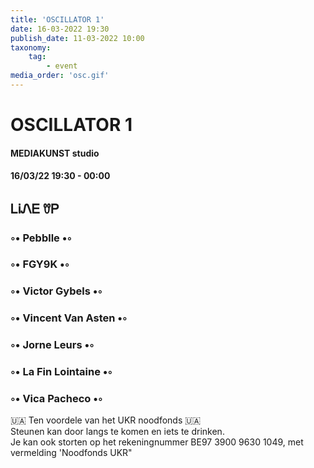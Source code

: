 ```yaml
---
title: 'OSCILLATOR 1'
date: 16-03-2022 19:30
publish_date: 11-03-2022 10:00
taxonomy:
    tag:
        - event
media_order: 'osc.gif'
---
```

# OSCILLATOR 1
#### MEDIAKUNST studio
#### 16/03/22 19:30 - 00:00

## ᏞᎥᏁᎬ ꀎᏢ
### ◦• Pebblle •◦
### ◦• FGY9K •◦
### ◦• Victor Gybels •◦
### ◦• Vincent Van Asten •◦
### ◦• Jorne Leurs •◦
### ◦• La Fin Lointaine •◦
### ◦• Vica Pacheco •◦
🇺🇦 Ten voordele van het UKR noodfonds 🇺🇦    
Steunen kan door langs te komen en iets te drinken.    
Je kan ook storten op het rekeningnummer BE97 3900 9630 1049, met vermelding 'Noodfonds UKR"
